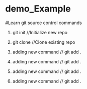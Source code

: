 # demo_Example
#Learn git source control commands

1. git init //Initialize new repo

2. git clone //Clone existing repo

 3. adding new command // git add .
 3. adding new command // git add .
 3. adding new command // git add .
 3. adding new command // git add .
